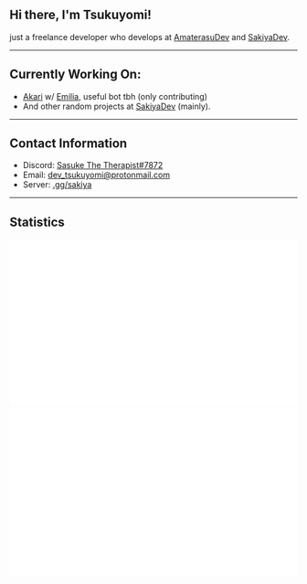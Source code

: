 ## Hi there, I'm Tsukuyomi!

just a freelance developer who develops at [AmaterasuDev](https://github.com/AmaterasuDev) and [SakiyaDev](https://github.com/SakiyaDev).

_____

## Currently Working On:

- [Akari](https://top.gg/bot/881278261315895397) w/ [Emilia](https://github.com/EmiliaShiori), useful bot tbh (only contributing)
- And other random projects at [SakiyaDev](https://github.com/SakiyaDev) (mainly).

_____

## Contact Information

- Discord: [Sasuke The Therapist#7872](https://discord.com/users/716466779836383243)
- Email: [dev_tsukuyomi@protonmail.com](mailto:dev_tsukuyomi@protonmail.com)
- Server: [.gg/sakiya](https://discord.gg/ffyWU2hCBs)

_____

## Statistics

![](https://github.com/tsukuyomiotoko/gt-stats/blob/master/generated/overview.svg)
![](https://github.com/tsukuyomiotoko/gt-stats/blob/master/generated/languages.svg)
